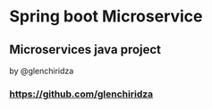 # Spring boot Microservice

## Microservices java project
by @glenchiridza
### https://github.com/glenchiridza
